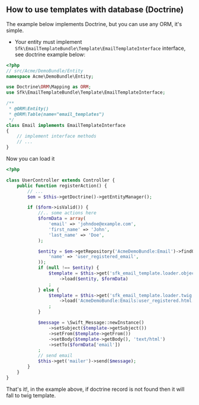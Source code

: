 ## How to use templates with database (Doctrine)

The example below implements Doctrine, but you can use any ORM, it's simple.

* Your entity must implement ```Sfk\EmailTemplateBundle\Template\EmailTemplateInterface``` interface, see doctrine example below:

```php
<?php
// src/Acme/DemoBundle/Entity
namespace Acme\DemoBundle\Entity;

use Doctrine\ORM\Mapping as ORM;
use Sfk\EmailTemplateBundle\Template\EmailTemplateInterface;

/**
 * @ORM\Entity()
 * @ORM\Table(name="email_templates")
 */
class Email implements EmailTemplateInterface
{
    // implement interface methods
    // ...
}
```
Now you can load it

```php
<?php

class UserController extends Controller {
    public function registerAction() {
        // ...
        $em = $this->getDoctrine()->getEntityManager();

        if ($form->isValid()) {
            //.. some actions here
            $formData = array(
                'email' => 'johndoe@example.com',
                'first_name' => 'John',
                'last_name' => 'Doe',
            );

            $entity = $em->getRepository('AcmeDemoBundle:Email')->findOneBy(array(
                'name' => 'user_registered_email',
            ));
            if (null !== $entity) {
                $template = $this->get('sfk_email_template.loader.object')
                    ->load($entity, $formData)
                ;
            } else {
                $template = $this->get('sfk_email_template.loader.twig')
                    ->load('AcmeDemoBundle:Emails:user_registered.html.twig', $formData)
                ;
            }

            $message = \Swift_Message::newInstance()
                ->setSubject($template->getSubject())
                ->setFrom($template->getFrom())
                ->setBody($template->getBody(), 'text/html')
                ->setTo($formData['email'])
            ;
            // send email
            $this->get('mailer')->send($message);
        }
    }
}
```
That's it!, in the example above, if doctrine record is not found then it will fall to twig template. 